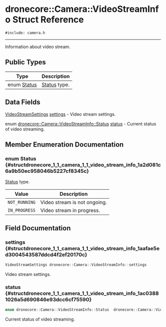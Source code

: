 # dronecore::Camera::VideoStreamInfo Struct Reference
`#include: camera.h`

----


Information about video stream. 


## Public Types


Type | Description
--- | ---
enum [Status](#structdronecore_1_1_camera_1_1_video_stream_info_1a2d081c6a9b50ec958046b5227cf8345c) | [Status](structdronecore_1_1_camera_1_1_status.md) type.

## Data Fields


[VideoStreamSettings](structdronecore_1_1_camera_1_1_video_stream_settings.md) [settings](#structdronecore_1_1_camera_1_1_video_stream_info_1aafae5ed3004543587ddcd4f2ef20170c)  - Video stream settings.

enum [dronecore::Camera::VideoStreamInfo::Status](structdronecore_1_1_camera_1_1_video_stream_info.md#structdronecore_1_1_camera_1_1_video_stream_info_1a2d081c6a9b50ec958046b5227cf8345c) [status](#structdronecore_1_1_camera_1_1_video_stream_info_1ac03881026a5d690846e93dcc6cf75590)  - Current status of video streaming.


## Member Enumeration Documentation


### enum Status {#structdronecore_1_1_camera_1_1_video_stream_info_1a2d081c6a9b50ec958046b5227cf8345c}


[Status](structdronecore_1_1_camera_1_1_status.md) type.


Value | Description
--- | ---
<span id="structdronecore_1_1_camera_1_1_video_stream_info_1a2d081c6a9b50ec958046b5227cf8345ca0d30777007362ccc9e8b2d0d22e4db13"></span> `NOT_RUNNING` | Video stream is not ongoing. 
<span id="structdronecore_1_1_camera_1_1_video_stream_info_1a2d081c6a9b50ec958046b5227cf8345caca69f96c768067fbff6c911ca87bccc9"></span> `IN_PROGRESS` | Video stream in progress. 

## Field Documentation


### settings {#structdronecore_1_1_camera_1_1_video_stream_info_1aafae5ed3004543587ddcd4f2ef20170c}

```cpp
VideoStreamSettings dronecore::Camera::VideoStreamInfo::settings
```


Video stream settings.


### status {#structdronecore_1_1_camera_1_1_video_stream_info_1ac03881026a5d690846e93dcc6cf75590}

```cpp
enum dronecore::Camera::VideoStreamInfo::Status  dronecore::Camera::VideoStreamInfo::status
```


Current status of video streaming.


